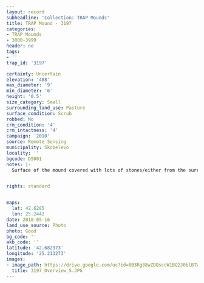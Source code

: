 ```yaml
---
layout: record
subheadline: 'Collection: TRAP Mounds'
title: TRAP Mound - 3197
categories:
- TRAP Mounds
- 3000-3999
header: no
tags:
- ''
trap_id: '3197'

certainty: Uncertain
elevation: '488'
max_diameter: '9'
min_diameter: '6'
height: '0.5'
size_category: Small
surrounding_land_use: Pasture
surface_condition: Scrub
robbed: No
crm_condition: '4'
crm_intactness: '4'
campaign: '2010'
source: Remote Sensing
municipality: Skobelevo
locality: ''
bgcode: DS001
notes: |-
  Surface of the mound covered with lots of stones/either from the surrounding pasture or from the mound.


rights: standard


maps:
  lat: 42.6285
  lon: 25.2442
date: 2018-05-16
land_use_source: Photo
photo: Good
bg_code: ''
akb_code: ''
latitude: '42.682973'
longitude: '25.213273'
images:
- image_path: https://drive.google.com/uc?id=0B3Rg88wZDQsccW1BQ2J0blBTWkE
  title: 3197_Overview_S.JPG
---
```


